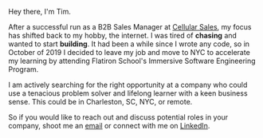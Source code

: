 Hey there, I'm Tim.

After a successful run as a B2B Sales Manager at [Cellular Sales](https://www.cellularsales.com), my focus has shifted back to my hobby, the internet. I was tired of **chasing** and wanted to start **building**. It had been a while since I wrote any code, so in October of 2019 I decided to leave my job and move to NYC to accelerate my learning by attending Flatiron School's Immersive Software Engineering Program.

I am actively searching for the right opportunity at a company who could use a tenacious problem solver and lifelong learner with a keen business sense.  This could be in Charleston, SC, NYC, or remote.

So if you would like to reach out and discuss potential roles in your company, shoot me an <a href = "mailto: tim@rines.io">email</a> or  connect with me on <a href = "https://www.linkedin.com/in/rines/">LinkedIn</a>.
